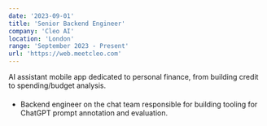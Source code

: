 ```yaml
---
date: '2023-09-01'
title: 'Senior Backend Engineer'
company: 'Cleo AI'
location: 'London'
range: 'September 2023 - Present'
url: 'https://web.meetcleo.com'
---
```


AI assistant mobile app dedicated to personal finance, from building credit to spending/budget analysis.

####

- Backend engineer on the chat team responsible for building tooling for ChatGPT prompt annotation and evaluation.
